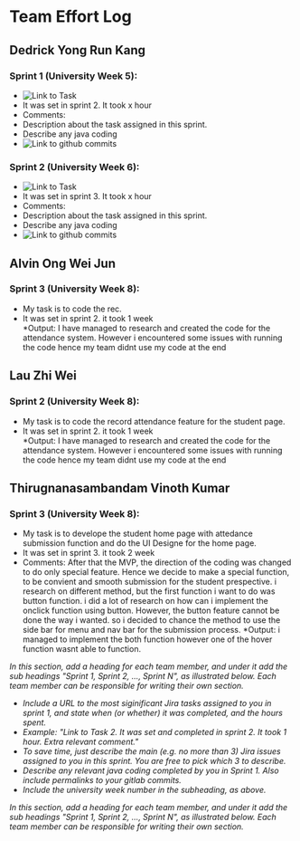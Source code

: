 
# Team Effort Log

## Dedrick Yong Run Kang

### Sprint 1 (University Week 5):
* ![Link to Task ](Screenshots/)
* It was set in sprint 2. It took x hour 
* Comments:
* Description about the task assigned in this sprint. 
* Describe any java coding 
* ![Link to github commits](Screenshots/)

### Sprint 2 (University Week 6):
* ![Link to Task ](Screenshots/)
* It was set in sprint 3. It took x hour 
* Comments:
* Description about the task assigned in this sprint. 
* Describe any java coding 
* ![Link to github commits](Screenshots/)

## Alvin Ong Wei Jun
### Sprint 3 (University Week 8):
* My task is to code the rec. <br> 
* It was set in sprint 2. it took 1 week <br>
*Output: I have managed to research and created the code for the attendance system. However i encountered some issues with running the code hence my team didnt use my code at the end <br>


## Lau Zhi Wei
### Sprint 2 (University Week 8):
* My task is to code the record attendance feature for the student page. <br> 
* It was set in sprint 2. it took 1 week <br>
*Output: I have managed to research and created the code for the attendance system. However i encountered some issues with running the code hence my team didnt use my code at the end <br>

## Thirugnanasambandam Vinoth Kumar

### Sprint 3 (University Week 8):
* My task is to develope the student home page with attedance submission function and do the UI Designe for the home page.
* It was set in sprint 3. it took 2 week
* Comments: After that the MVP, the direction of the coding was changed to do only special feature. Hence we decide to make a special function, to be convient and smooth submission for the student prespective. i research on different method, but the first function i want to do was button function. i did a lot of research on how can i implement the onclick function using button. However, the button feature cannot be done the way i wanted. so i decided to chance the method to use the side bar for menu and nav bar for the submission process.
*Output: i managed to implement the both function however one of the hover function wasnt able to function.


*In this section, add a heading for each team member, and under it add the sub headings "Sprint 1, Sprint 2, ..., Sprint N", as illustrated below.  Each team member can be responsible for writing their own section.*

* *Include a URL to the most siginificant Jira tasks assigned to you in sprint 1, and state when (or whether) it was completed, and the hours spent.*
* *Example: "Link to Task 2.  It was set and completed in sprint 2.  It took 1 hour.  Extra relevant comment."*
* *To save time, just describe the main (e.g. no more than 3) Jira issues assigned to you in this sprint. You are free to pick which 3 to describe.*
* *Describe any relevant java coding completed by you in Sprint 1.  Also include permalinks to your gitlab commits.*
* *Include the university week number in the subheading, as above.*

*In this section, add a heading for each team member, and under it add the sub headings "Sprint 1, Sprint 2, ..., Sprint N", as illustrated below.  Each team member can be responsible for writing their own section.*

